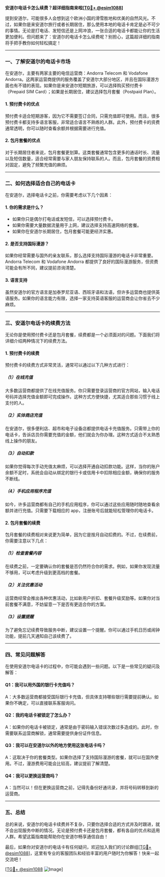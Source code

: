 **安道尔电话卡怎么续费？超详细指南来啦[[TG💪+ @esim1088](https://t.me/s/esim1088)]**

提到安道尔，可能很多人会想到这个欧洲小国的滑雪胜地和优美的自然风光。不过，如果你是来安道尔旅行或者长期居住，那么使用本地的电话卡肯定是必不可少的事情。无论是打电话、发短信还是上网冲浪，一张合适的电话卡都能让你的生活更加便利。但问题来了：安道尔的电话卡怎么续费呢？别担心，这篇超详细的指南将手把手教你如何轻松搞定！

---

### **一、了解安道尔的电话卡市场**

在安道尔，主要有两家主要的电信运营商：Andorra Telecom 和 Vodafone Andorra。这两家运营商提供的服务覆盖了安道尔大部分地区，并且在国际漫游方面也有不错的表现。如果你是来安道尔短期旅游，可以选择购买预付费卡（Prepaid SIM Card）；如果是长期居住，建议选择包月套餐（Postpaid Plan）。

#### **1. 预付费卡的优点**
预付费卡适合短期游客，因为它不需要签订合同，只需充值即可使用。而且，很多预付费卡都支持多语言客服，非常适合语言不熟练的人群。此外，预付费卡的资费通常透明，你可以随时查看余额并根据需要进行充值。

#### **2. 包月套餐的优点**
对于长期居住者来说，包月套餐更划算。这类套餐通常包含更多的通话时长、流量以及短信数量，适合经常需要与家人朋友保持联系的人。而且，包月套餐的资费相对固定，避免了频繁充值的麻烦。

---

### **二、如何选择适合自己的电话卡**

在安道尔，选择电话卡之前，你需要考虑以下几个因素：

#### **1. 你的需求是什么？**
- 如果你只是偶尔打电话或发短信，可以选择预付费卡。
- 如果你需要大量数据流量用于上网，建议选择支持高速网络的套餐。
- 如果你在安道尔长期居住，包月套餐可能更经济实惠。

#### **2. 是否支持国际漫游？**
如果你经常需要与国外的亲友联系，那么选择支持国际漫游的电话卡非常重要。Andorra Telecom 和 Vodafone Andorra 都提供了良好的国际漫游服务，但资费可能会有所不同，建议提前咨询清楚。

#### **3. 语言支持**
虽然安道尔的官方语言是加泰罗尼亚语、西班牙语和法语，但许多运营商也提供英语服务。如果你的语言能力有限，选择一家支持英语客服的运营商会让你省去不少麻烦。

---

### **三、安道尔电话卡的续费方法**

无论你是使用预付费卡还是包月套餐，续费都是一个必须面对的问题。下面我们将详细介绍两种情况下的续费方法。

#### **1. 预付费卡的续费**
预付费卡的续费方式非常灵活，通常可以通过以下几种方式进行：

##### **（1）在线充值**
大多数运营商都提供了在线充值服务。你只需要登录运营商的官方网站，输入电话号码并选择充值金额即可完成操作。这种方式方便快捷，尤其适合那些习惯于线上支付的人。

##### **（2）实体商店充值**
在安道尔，很多便利店、超市和电子设备店都提供电话卡充值服务。只需带上你的电话卡，告诉店员你需要充值的金额，他们就会为你办理。这种方式适合不太熟悉线上操作的朋友。

##### **（3）自动扣款**
如果你觉得每次手动充值太麻烦，可以选择开通自动扣款功能。这样，当你的账户余额不足时，系统会自动从绑定的银行卡或信用卡中扣除相应金额，确保你的服务不断线。

##### **（4）手机应用程序充值**
如今，许多运营商都有自己的手机应用程序，你可以通过这些应用随时随地查看余额并进行充值。只需要下载相应的 app，注册账号后就能轻松管理你的电话卡。

#### **2. 包月套餐的续费**
包月套餐的续费相对来说更为简单，因为它是按月自动扣费的。不过，在续费前，你需要注意以下几点：

##### **（1）检查套餐内容**
在续费之前，一定要确认你的套餐是否仍然符合你的需求。例如，如果你发现流量不够用，可以考虑升级到更高档的套餐。

##### **（2）关注优惠活动**
运营商经常会推出各种优惠活动，比如新用户折扣、套餐升级奖励等。如果你对当前套餐不满意，不妨留意一下是否有更适合你的方案。

##### **（3）设置提醒**
为了避免忘记续费导致服务中断，建议设置一个提醒。你可以通过手机日历或闹钟功能，提前几天通知自己该续费了。

---

### **四、常见问题解答**

在使用安道尔电话卡的过程中，你可能会遇到一些问题。以下是一些常见的疑问及解答：

#### **Q1：我可以用外国的银行卡充值吗？**
A：大多数运营商都接受国际银行卡充值，但具体支持哪些银行需要提前确认。如果你不确定，可以直接联系客服询问。

#### **Q2：我的电话卡被锁定了怎么办？**
A：如果你的电话卡被锁定，通常是由于密码输入错误次数过多造成的。此时，你需要联系运营商解锁，通常需要提供身份证件信息。

#### **Q3：我可以在安道尔以外的地方使用这张电话卡吗？**
A：这取决于你的套餐类型。如果你选择了支持国际漫游的套餐，就可以在国外使用。不过，漫游费用可能会比较高，建议提前了解清楚。

#### **Q4：我可以更换运营商吗？**
A：当然可以！但在更换运营商之前，记得先备份好通讯录，并将号码转移到新的运营商。

---

### **五、总结**

总的来说，安道尔的电话卡续费并不复杂，只要你选择合适的方式并及时跟进，就不会出现服务中断的情况。无论是预付费卡还是包月套餐，都有各自的优点和适用人群。希望这篇指南能帮助你在安道尔畅享通信自由！

最后，如果你对安道尔的电话卡有任何疑问，欢迎加入我们的讨论群组[[TG💪+ @esim1088](https://t.me/s/esim1088)]，这里有专业的客服团队和经验丰富的用户随时为你解答！快来一起交流吧！

[[TG💪+ @esim1088](https://t.me/s/esim1088) ![Image](https://i.postimg.cc/4NQfJmqS/Snipaste-2025-05-13-00-14-12.png)]